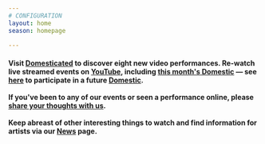 ```yaml
---
# CONFIGURATION
layout: home
season: homepage

---
```

#### Visit <a href="http://domesticatedonline.org" target="_blank">Domesticated</a> to discover eight new video performances. Re-watch live streamed events on <a href="http://bit.ly/YTwarnmcr" target="_blank">YouTube</a>, including [this month's Domestic](/current/2021-domestic) — see <a href="http://domesticmcr.posthaven.com" target="_blank">here</a> to participate in a future [Domestic](/hab/domestic).<br><br>If you've been to any of our events or seen a performance online, please <a href="http://bit.ly/warnmcrfeedback" target="_blank">share your thoughts with us</a>.<br><br>Keep abreast of other interesting things to watch and find information for artists via our [News](/news) page.

